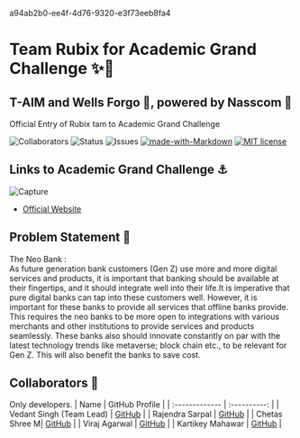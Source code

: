 a94ab2b0-ee4f-4d76-9320-e3f73eeb8fa4

# Team Rubix for Academic Grand Challenge ✨🚀
## T-AIM and Wells Forgo 🏨, powered by Nasscom 💫

Official Entry of Rubix tam to Academic Grand Challenge <br>

![Collaborators](https://img.shields.io/badge/collaborators-5-red)
![Status](https://img.shields.io/badge/status-done-green)
![Issues](https://img.shields.io/badge/issues-0-blue)
[![made-with-Markdown](https://img.shields.io/badge/Made%20with-Markdown-1f425f.svg)](http://commonmark.org)
[![MIT license](https://img.shields.io/badge/License-MIT-blue.svg)](https://lbesson.mit-license.org/) 



## Links to Academic Grand Challenge ⚓
![Capture](https://user-images.githubusercontent.com/75165587/201832401-f575117c-6382-4256-b72c-c31a77f2f3cb.PNG)
- [Official Website](https://taim-gc.in/academic/)



## Problem Statement 🚧
The Neo Bank : <br>
As future generation bank customers (Gen Z) use more and more digital services and products, it is important that banking should be available at their fingertips, and it should integrate well into their life.It is imperative that pure digital banks can tap into these customers well. However, it is important for these banks to provide all services that offline banks provide. This requires the neo banks to be more open to integrations with various merchants and other institutions to provide services and products seamlessly. These banks also should innovate constantly on par with the latest technology trends like metaverse; block chain etc., to be relevant for Gen Z. This will also benefit the banks to save cost.






## Collaborators 🤖

Only developers.
| Name      | GitHub Profile     |
| :------------- | :----------: |
|  Vedant Singh (Team Lead) | [GitHub](https://github.com/vedant-11) |
|  Rajendra Sarpal  | [GitHub](https://github.com/Rajendra465) |
|  Chetas Shree M| [GitHub]( https://github.com/ChetasShree) |
|  Viraj Agarwal  | [GitHub](https://github.com/agarwalviraj) |
|  Kartikey Mahawar | [GitHub](https://github.com/kartikey321) |
